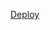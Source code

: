 [Deploy](https://github.com/monica680/my-website/actions/workflows/azure-static-web-app.yml/badge.svg)
